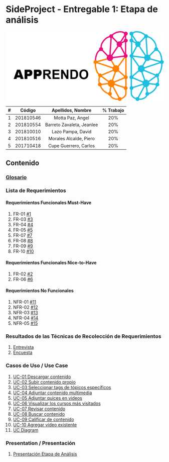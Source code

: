 # SideProject - Entregable 1: Etapa de análisis

![](images/Apprendo_logo.png)

|  **#** | **Código** | **Apellidos, Nombre** | **% Trabajo** |
| :---: | :---: | :---: | :---: |
|  1 | 201810546 | Motta Paz, Angel | 20% |
|  2 | 201810554 | Barreto Zavaleta, Jeanlee | 20% |
|  3 | 201810010 | Lazo Pampa, David | 20% |
|  4 | 201810516 | Morales Alcalde, Piero | 20% |
|  5 | 201710418 | Cupe Guerrero, Carlos | 20% |

## Contenido
### [Glosario](docs/glossary.md)
### Lista de Requerimientos 
#### Requerimientos Funcionales Must-Have
1. FR-01 [#1](/../../issues/1)
2. FR-03 [#3](/../../issues/3)
3. FR-04 [#4](/../../issues/4)
4. FR-05 [#5](/../../issues/5)
5. FR-07 [#7](/../../issues/7)
6. FR-08 [#8](/../../issues/8)
7. FR-09 [#9](/../../issues/9)
8. FR-10 [#10](/../../issues/10)

#### Requerimientos Funcionales Nice-to-Have
1. FR-02 [#2](/../../issues/2)
2. FR-06 [#6](/../../issues/6)

#### Requerimientos No Funcionales
1. NFR-01 [#11](/../../issues/11)
2. NFR-02 [#12](/../../issues/12)
3. NFR-03 [#13](/../../issues/13)
4. NFR-04 [#14](/../../issues/14)
5. NFR-05 [#15](/../../issues/15)


### Resultados de las Técnicas de Recolección de Requerimientos
1. [Entrevista](docs/analysis/entrevista.md)
2. [Encuesta](docs/analysis/encuesta.md)

### Casos de Uso / Use Case
1. [UC-01 Descargar contenido](docs/analysis/UC01.md)
2. [UC-02 Subir contenido propio](docs/analysis/UC02.md)
3. [UC-03 Seleccionar tags de tópicos específicos](docs/analysis/UC03.md)
4. [UC-04 Adjuntar contenido multimedia](docs/analysis/UC04.md)
4. [UC-05 Adjuntar quices en videos](docs/analysis/UC05.md)
4. [UC-06 Visualizar los cursos más visitados](docs/analysis/UC06.md)
4. [UC-07 Revisar contenido](docs/analysis/UC07.md)
4. [UC-08 Buscar contenido](docs/analysis/UC08.md)
4. [UC-09 Calificar de contenido](docs/analysis/UC09.md)
4. [UC-10 Agregar vídeo existente](docs/analysis/UC10.md)
4. [UC Diagram](docs/analysis/UC_Diagram.md)

### Presentation / Presentación
1. [Presentación Etapa de Análisis](docs/analysis/presentation.pdf)
